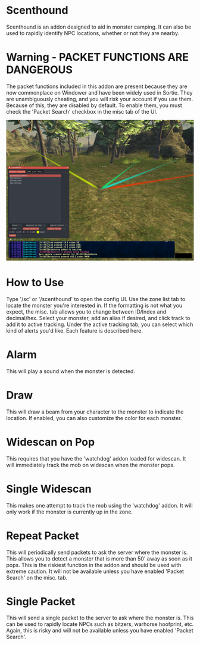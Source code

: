 
# Scenthound
Scenthound is an addon designed to aid in monster camping. It can also be used to rapidly identify NPC locations, whether or not they are nearby.

# Warning - PACKET FUNCTIONS ARE DANGEROUS
The packet functions included in this addon are present because they are now commonplace on Windower and have been widely used in Sortie. They are unambiguously cheating, and you will risk your account if you use them. Because of this, they are disabled by default. To enable them, you must check the 'Packet Search' checkbox in the misc tab of the UI.

![Demo picture](assets/ss.png)

# How to Use
Type '/sc' or '/scenthound' to open the config UI. Use the zone list tab to locate the monster you're interested in. If the formatting is not what you expect, the misc. tab allows you to change between ID/Index and decimal/hex. Select your monster, add an alias if desired, and click track to add it to active tracking. Under the active tracking tab, you can select which kind of alerts you'd like. Each feature is described here.

# Alarm
This will play a sound when the monster is detected.

# Draw
This will draw a beam from your character to the monster to indicate the location. If enabled, you can also customize the color for each monster.

# Widescan on Pop
This requires that you have the 'watchdog' addon loaded for widescan. It will immediately track the mob on widescan when the monster pops.

# Single Widescan
This makes one attempt to track the mob using the 'watchdog' addon. It will only work if the monster is currently up in the zone.

# Repeat Packet
This will periodically send packets to ask the server where the monster is. This allows you to detect a monster that is more than 50' away as soon as it pops. This is the riskiest function in the addon and should be used with extreme caution. It will not be available unless you have enabled 'Packet Search' on the misc. tab.

# Single Packet
This will send a single packet to the server to ask where the monster is. This can be used to rapidly locate NPCs such as bitzers, warhorse hoofprint, etc. Again, this is risky and will not be available unless you have enabled 'Packet Search'.